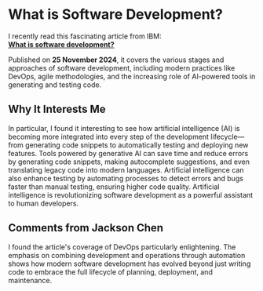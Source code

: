 # What is Software Development?

I recently read this fascinating article from IBM:  
[**What is software 
development?**](https://www.ibm.com/think/topics/software-development)  

Published on **25 November 2024**, it covers the various stages and 
approaches of software development, including modern practices like 
DevOps, agile methodologies, and the increasing role of AI-powered tools 
in generating and testing code.

## Why It Interests Me

In particular, I found it interesting to see how artificial intelligence 
(AI) is becoming more integrated into every step of the development 
lifecycle—from generating code snippets to automatically testing and 
deploying new features. Tools powered by generative AI can save time and 
reduce errors by generating code snippets, making autocomplete 
suggestions, and even translating legacy code into modern languages. 
Artificial intelligence can also enhance testing by automating processes 
to detect errors and bugs faster than manual testing, ensuring higher code 
quality. Artificial intelligence is revolutionizing software development 
as a powerful assistant to human developers.

## Comments from Jackson Chen

I found the article's coverage of DevOps particularly enlightening. The emphasis on combining development and operations through automation shows how modern software development has evolved beyond just writing code to embrace the full lifecycle of planning, deployment, and maintenance.
